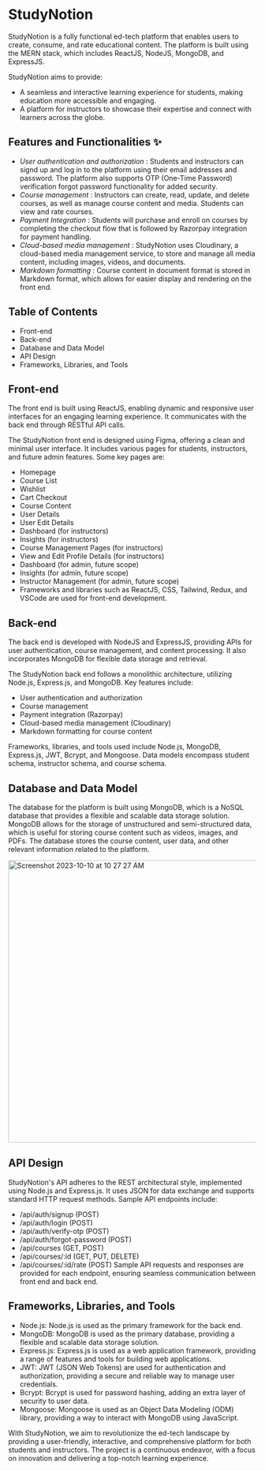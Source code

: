 # StudyNotion
StudyNotion is a fully functional ed-tech platform that enables users to create, consume, and rate educational content. The platform is built using the MERN stack, which includes ReactJS, NodeJS, MongoDB, and ExpressJS.

StudyNotion aims to provide:
- A seamless and interactive learning experience for students, making education more accessible and engaging.
- A platform for instructors to showcase their expertise and connect with learners across the globe.




## Features and Functionalities ✨

- *User authentication and authorization* : Students and instructors can signd up and log in to the platform using their email addresses and password. The platform also supports OTP (One-Time Password) verification  forgot password functionality for added security.
- *Course management* : Instructors can create, read, update, and delete courses, as well as manage course content and media. Students can view and rate courses.
- *Payment Integration* : Students will purchase and enroll on courses by completing the checkout flow that is followed by Razorpay integration for payment handling.
- *Cloud-based media management* : StudyNotion uses Cloudinary, a cloud-based media management service, to store and manage all media content, including images, videos, and documents.
- *Markdown formatting* : Course content in document format is stored in Markdown format, which allows for easier display and rendering on the front end.


## Table of Contents

- Front-end
- Back-end
- Database and Data Model
- API Design
- Frameworks, Libraries, and Tools
  
## Front-end
The front end is built using ReactJS, enabling dynamic and responsive user interfaces for an engaging learning experience. It communicates with the back end through RESTful API calls.

The StudyNotion front end is designed using Figma, offering a clean and minimal user interface. It includes various pages for students, instructors, and future admin features. Some key pages are:

- Homepage
- Course List
- Wishlist
- Cart Checkout
- Course Content
- User Details
- User Edit Details
- Dashboard (for instructors)
- Insights (for instructors)
- Course Management Pages (for instructors)
- View and Edit Profile Details (for instructors)
- Dashboard (for admin, future scope)
- Insights (for admin, future scope)
- Instructor Management (for admin, future scope)
- Frameworks and libraries such as ReactJS, CSS, Tailwind, Redux, and VSCode are used for front-end development.

## Back-end
The back end is developed with NodeJS and ExpressJS, providing APIs for user authentication, course management, and content processing. It also incorporates MongoDB for flexible data storage and retrieval.

The StudyNotion back end follows a monolithic architecture, utilizing Node.js, Express.js, and MongoDB. Key features include:

- User authentication and authorization
- Course management
- Payment integration (Razorpay)
- Cloud-based media management (Cloudinary)
- Markdown formatting for course content

Frameworks, libraries, and tools used include Node.js, MongoDB, Express.js, JWT, Bcrypt, and Mongoose. Data models encompass student  schema, instructor schema, and course schema.

## Database and Data Model

The database for the platform is built using MongoDB, which is a NoSQL database that provides a flexible and scalable data storage solution. MongoDB allows for the storage of unstructured and semi-structured data, which is useful for storing course content such as videos, images, and PDFs. The database stores the course content, user data, and other relevant information related to the platform.

<img width="572" alt="Screenshot 2023-10-10 at 10 27 27 AM" src="https://github.com/ManuStealth/StudyNotion/assets/105938250/3f7ce8f5-e163-4a44-a190-acc2edf6494e">


## API Design

StudyNotion's API adheres to the REST architectural style, implemented using Node.js and Express.js. It uses JSON for data exchange and supports standard HTTP request methods. Sample API endpoints include:

- /api/auth/signup (POST)
- /api/auth/login (POST)
- /api/auth/verify-otp (POST)
- /api/auth/forgot-password (POST)
- /api/courses (GET, POST)
- /api/courses/:id (GET, PUT, DELETE)
- /api/courses/:id/rate (POST)
Sample API requests and responses are provided for each endpoint, ensuring seamless communication between front end and back end.

## Frameworks, Libraries, and Tools

- Node.js: Node.js is used as the primary framework for the back end.
- MongoDB: MongoDB is used as the primary database, providing a flexible and scalable data storage solution.
- Express.js: Express.js is used as a web application framework, providing a range of features and tools for building web applications.
- JWT: JWT (JSON Web Tokens) are used for authentication and authorization, providing a secure and reliable way to manage user credentials.
- Bcrypt: Bcrypt is used for password hashing, adding an extra layer of security to user data.
- Mongoose: Mongoose is used as an Object Data Modeling (ODM) library, providing a way to interact with MongoDB using JavaScript.




With StudyNotion, we aim to revolutionize the ed-tech landscape by providing a user-friendly, interactive, and comprehensive platform for both students and instructors. The project is a continuous endeavor, with a focus on innovation and delivering a top-notch learning experience.



